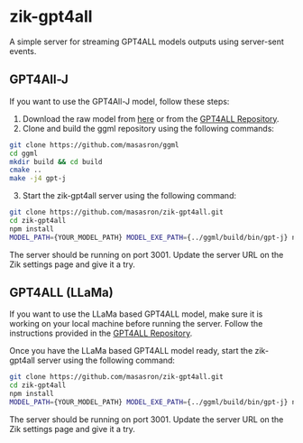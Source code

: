 # zik-gpt4all

A simple server for streaming GPT4ALL models outputs using server-sent events.

## GPT4All-J

If you want to use the GPT4All-J model, follow these steps:

1. Download the raw model from
   [here](https://gpt4all.io/models/ggml-gpt4all-j.bin) or from the
   [GPT4ALL Repository](https://github.com/nomic-ai/gpt4all).
2. Clone and build the ggml repository using the following commands:

```sh
git clone https://github.com/masasron/ggml
cd ggml
mkdir build && cd build
cmake ..
make -j4 gpt-j
```

3. Start the zik-gpt4all server using the following command:

```sh
git clone https://github.com/masasron/zik-gpt4all.git
cd zik-gpt4all
npm install
MODEL_PATH={YOUR_MODEL_PATH} MODEL_EXE_PATH={../ggml/build/bin/gpt-j} node src/ggml-server.js
```

The server should be running on port 3001. Update the server URL on the Zik
settings page and give it a try.

## GPT4ALL (LLaMa)

If you want to use the LLaMa based GPT4ALL model, make sure it is working on
your local machine before running the server. Follow the instructions provided
in the [GPT4ALL Repository](https://github.com/nomic-ai/gpt4all).

Once you have the LLaMa based GPT4ALL model ready, start the zik-gpt4all server
using the following command:

```sh
git clone https://github.com/masasron/zik-gpt4all.git
cd zik-gpt4all
npm install
MODEL_PATH={YOUR_MODEL_PATH} MODEL_EXE_PATH={../ggml/build/bin/gpt-j} node src/server.js
```

The server should be running on port 3001. Update the server URL on the Zik
settings page and give it a try.
